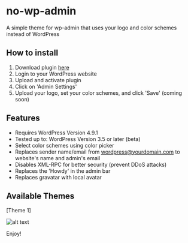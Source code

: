 # no-wp-admin

A simple theme for wp-admin that uses your logo and color schemes instead of WordPress

## How to install

1) Download plugin [here](https://github.com/julieeeeeee/no-wp-admin/archive/master.zip)
2) Login to your WordPress website
3) Upload and activate plugin
4) Click on 'Admin Settings'
5) Upload your logo, set your color schemes, and click 'Save' (coming soon)

## Features

- Requires WordPress Version 4.9.1
- Tested up to: WordPress Version 3.5 or later (beta)
- Select color schemes using color picker
- Replaces sender name/email from wordpress@yourdomain.com to website's name and admin's email
- Disables XML-RPC for better security (prevent DDoS attacks)
- Replaces the 'Howdy' in the admin bar
- Replaces gravatar with local avatar

## Available Themes

[Theme 1]

![alt text](https://github.com/julieeeeeee/no-wp-admin/blob/master/theme-one.png)

Enjoy!
